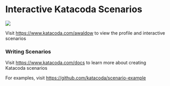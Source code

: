 # Interactive Katacoda Scenarios

[![](http://shields.katacoda.com/katacoda/awaldow/count.svg)](https://www.katacoda.com/awaldow "Get your profile on Katacoda.com")

Visit https://www.katacoda.com/awaldow to view the profile and interactive scenarios

### Writing Scenarios
Visit https://www.katacoda.com/docs to learn more about creating Katacoda scenarios

For examples, visit https://github.com/katacoda/scenario-example
